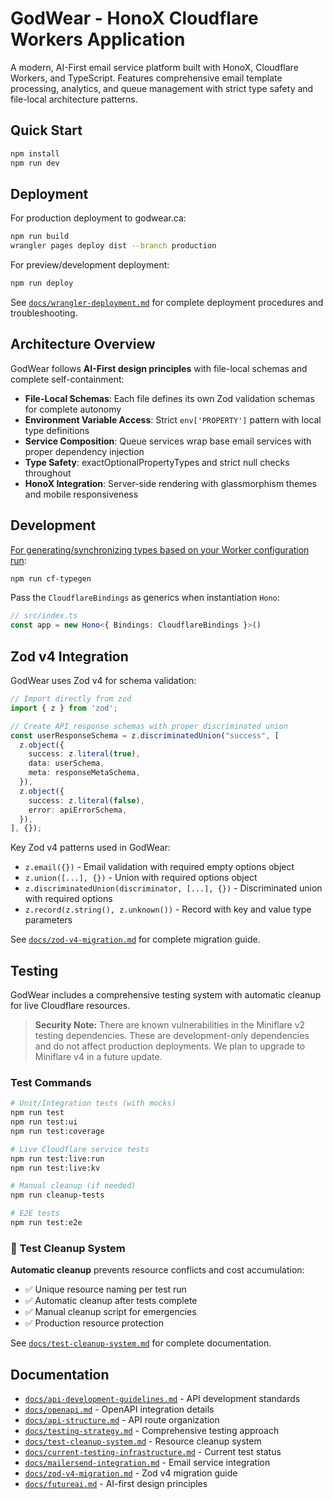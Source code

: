 # GodWear - HonoX Cloudflare Workers Application

A modern, AI-First email service platform built with HonoX, Cloudflare Workers, and TypeScript. Features comprehensive email template processing, analytics, and queue management with strict type safety and file-local architecture patterns.

## Quick Start

```bash
npm install
npm run dev
```

## Deployment

For production deployment to godwear.ca:

```bash
npm run build
wrangler pages deploy dist --branch production
```

For preview/development deployment:

```bash
npm run deploy
```

See [`docs/wrangler-deployment.md`](./docs/wrangler-deployment.md) for complete deployment procedures and troubleshooting.

## Architecture Overview

GodWear follows **AI-First design principles** with file-local schemas and complete self-containment:

- **File-Local Schemas**: Each file defines its own Zod validation schemas for complete autonomy
- **Environment Variable Access**: Strict `env['PROPERTY']` pattern with local type definitions
- **Service Composition**: Queue services wrap base email services with proper dependency injection
- **Type Safety**: exactOptionalPropertyTypes and strict null checks throughout
- **HonoX Integration**: Server-side rendering with glassmorphism themes and mobile responsiveness

## Development

[For generating/synchronizing types based on your Worker configuration run](https://developers.cloudflare.com/workers/wrangler/commands/#types):

```bash
npm run cf-typegen
```

Pass the `CloudflareBindings` as generics when instantiation `Hono`:

```ts
// src/index.ts
const app = new Hono<{ Bindings: CloudflareBindings }>()
```

## Zod v4 Integration

GodWear uses Zod v4 for schema validation:

```ts
// Import directly from zod
import { z } from 'zod';

// Create API response schemas with proper discriminated union
const userResponseSchema = z.discriminatedUnion("success", [
  z.object({
    success: z.literal(true),
    data: userSchema,
    meta: responseMetaSchema,
  }),
  z.object({
    success: z.literal(false),
    error: apiErrorSchema,
  }),
], {});
```

Key Zod v4 patterns used in GodWear:
- `z.email({})` - Email validation with required empty options object
- `z.union([...], {})` - Union with required options object
- `z.discriminatedUnion(discriminator, [...], {})` - Discriminated union with required options
- `z.record(z.string(), z.unknown())` - Record with key and value type parameters

See [`docs/zod-v4-migration.md`](./docs/zod-v4-migration.md) for complete migration guide.

## Testing

GodWear includes a comprehensive testing system with automatic cleanup for live Cloudflare resources.

> **Security Note:** There are known vulnerabilities in the Miniflare v2 testing dependencies. These are development-only dependencies and do not affect production deployments. We plan to upgrade to Miniflare v4 in a future update.

### Test Commands

```bash
# Unit/Integration tests (with mocks)
npm run test
npm run test:ui
npm run test:coverage

# Live Cloudflare service tests
npm run test:live:run
npm run test:live:kv

# Manual cleanup (if needed)
npm run cleanup-tests

# E2E tests
npm run test:e2e
```

### 🧹 Test Cleanup System

**Automatic cleanup** prevents resource conflicts and cost accumulation:
- ✅ Unique resource naming per test run
- ✅ Automatic cleanup after tests complete
- ✅ Manual cleanup script for emergencies
- ✅ Production resource protection

See [`docs/test-cleanup-system.md`](./docs/test-cleanup-system.md) for complete documentation.

## Documentation

- [`docs/api-development-guidelines.md`](./docs/api-development-guidelines.md) - API development standards
- [`docs/openapi.md`](./docs/openapi.md) - OpenAPI integration details
- [`docs/api-structure.md`](./docs/api-structure.md) - API route organization
- [`docs/testing-strategy.md`](./docs/testing-strategy.md) - Comprehensive testing approach
- [`docs/test-cleanup-system.md`](./docs/test-cleanup-system.md) - Resource cleanup system
- [`docs/current-testing-infrastructure.md`](./docs/current-testing-infrastructure.md) - Current test status
- [`docs/mailersend-integration.md`](./docs/mailersend-integration.md) - Email service integration
- [`docs/zod-v4-migration.md`](./docs/zod-v4-migration.md) - Zod v4 migration guide
- [`docs/futureai.md`](./docs/futureai.md) - AI-first design principles
